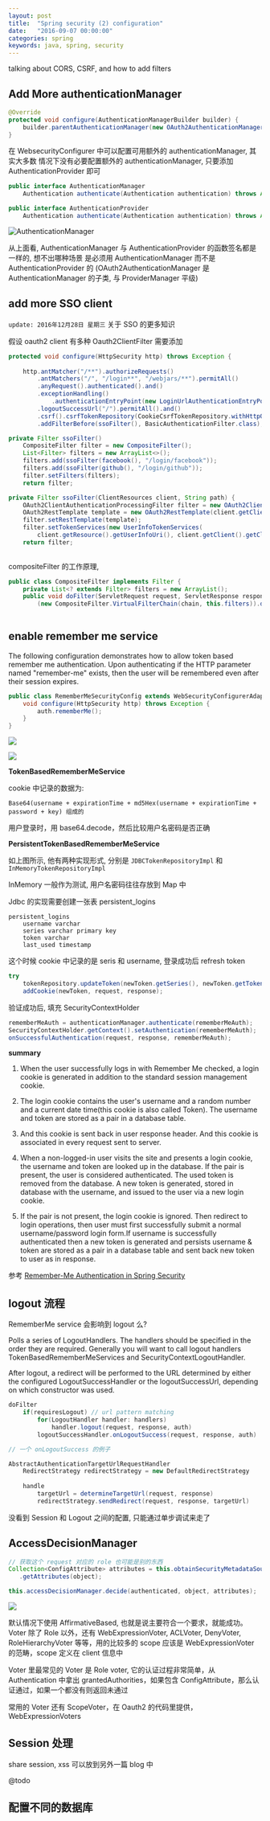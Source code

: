 ```yaml
---
layout: post
title:  "Spring security (2) configuration"
date:   "2016-09-07 00:00:00"
categories: spring
keywords: java, spring, security
---
```


talking about CORS, CSRF, and how to add filters

## Add More authenticationManager

```java
@Override
protected void configure(AuthenticationManagerBuilder builder) {
    builder.parentAuthenticationManager(new OAuth2AuthenticationManager());
}
```

在 WebsecurityConfigurer 中可以配置可用额外的 authenticationManager, 其实大多数
情况下没有必要配置额外的 authenticationManager, 只要添加 AuthenticationProvider 即可

```java
public interface AuthenticationManager
    Authentication authenticate(Authentication authentication) throws AuthenticationException;

public interface AuthenticationProvider
    Authentication authenticate(Authentication authentication) throws AuthenticationException;
```

![AuthenticationManager](/images/posts/spring/security/AuthenticationManager.png)

从上面看, AuthenticationManager 与 AuthenticationProvider 的函数签名都是一样的, 想不出哪种场景
是必须用 AuthenticationManager 而不是 AuthenticationProvider 的 (OAuth2AuthenticationManager 是
AuthenticationManager 的子类, 与 ProviderManager 平级)

## add more SSO client

`update: 2016年12月28日 星期三`
关于 SSO 的更多知识



假设 oauth2 client 有多种 Oauth2ClientFilter 需要添加

```java
protected void configure(HttpSecurity http) throws Exception {
		
    http.antMatcher("/**").authorizeRequests()
        .antMatchers("/", "/login**", "/webjars/**").permitAll()
        .anyRequest().authenticated().and()
		.exceptionHandling()
		    .authenticationEntryPoint(new LoginUrlAuthenticationEntryPoint("/")).and().logout()
		.logoutSuccessUrl("/").permitAll().and()
		.csrf().csrfTokenRepository(CookieCsrfTokenRepository.withHttpOnlyFalse()).and()
		.addFilterBefore(ssoFilter(), BasicAuthenticationFilter.class);

private Filter ssoFilter()
	CompositeFilter filter = new CompositeFilter();
	List<Filter> filters = new ArrayList<>();
	filters.add(ssoFilter(facebook(), "/login/facebook"));
	filters.add(ssoFilter(github(), "/login/github"));
	filter.setFilters(filters);
	return filter;

private Filter ssoFilter(ClientResources client, String path) {
	OAuth2ClientAuthenticationProcessingFilter filter = new OAuth2ClientAuthenticationProcessingFilter(path);
	OAuth2RestTemplate template = new OAuth2RestTemplate(client.getClient(), oauth2ClientContext);
	filter.setRestTemplate(template);
	filter.setTokenServices(new UserInfoTokenServices(
	    client.getResource().getUserInfoUri(), client.getClient().getClientId()));
	return filter;
	
```

compositeFilter 的工作原理, 

```java
public class CompositeFilter implements Filter {
    private List<? extends Filter> filters = new ArrayList();
    public void doFilter(ServletRequest request, ServletResponse response, FilterChain chain)
        (new CompositeFilter.VirtualFilterChain(chain, this.filters)).doFilter(request, response);
        
```

## enable remember me service

The following configuration demonstrates how to allow token based remember me authentication.
Upon authenticating if the HTTP parameter named "remember-me" exists, then the user will be remembered
even after their session expires.

```java
public class RememberMeSecurityConfig extends WebSecurityConfigurerAdapter {
    void configure(HttpSecurity http) throws Exception {
        auth.rememberMe();    
    }
}
```

![](/images/posts/spring/security/remember_me_flow.png)

![](/images/posts/spring/security/remember_me_arch.png)

**TokenBasedRememberMeService**

cookie 中记录的数据为:

```
Base64(username + expirationTime + md5Hex(username + expirationTime + password + key) 组成的
```

用户登录时，用 base64.decode，然后比较用户名密码是否正确

**PersistentTokenBasedRememberMeService**

如上图所示, 他有两种实现形式, 分别是 `JDBCTokenRepositoryImpl` 和 `InMemoryTokenRepositoryImpl`

InMemory 一般作为测试, 用户名密码往往存放到 Map 中

Jdbc 的实现需要创建一张表 persistent_logins

```
persistent_logins
    username varchar
    series varchar primary key
    token varchar
    last_used timestamp
```

这个时候 cookie 中记录的是 seris 和 username, 登录成功后 refresh token

```java
try
    tokenRepository.updateToken(newToken.getSeries(), newToken.getTokenValue(),newToken.getDate());
    addCookie(newToken, request, response);
```

验证成功后, 填充 SecurityContextHolder

```java
rememberMeAuth = authenticationManager.authenticate(rememberMeAuth);
SecurityContextHolder.getContext().setAuthentication(rememberMeAuth);
onSuccessfulAuthentication(request, response, rememberMeAuth);
```

**summary**

1) When the user successfully logs in with Remember Me checked, a login cookie is generated in addition to the standard session management cookie.

2) The login cookie contains the user's username and a random number and a current date time(this cookie is also called Token). The username and token are stored as a pair in a database table.

3) And this cookie is sent back in user response header. And this cookie is associated in every request sent to server.

4) When a non-logged-in user visits the site and presents a login cookie, the username and token are looked up in the database.
If the pair is present, the user is considered authenticated. The used token is removed from the database. A new token is generated, stored in database with the username, and issued to the user via a new login cookie.

5) If the pair is not present, the login cookie is ignored. Then redirect to login operations, then user must first successfully submit a normal username/password login form.If username is successfully authenticated then a new token is generated and persists username & token are stored as a pair in a database table and sent back new token to user as in response.

参考
[Remember-Me Authentication in Spring Security](http://sunilkumarpblog.blogspot.com/2016/01/remember-me-authentication-in-spring.html)

## logout 流程

RememberMe service 会影响到 logout 么?

Polls a series of LogoutHandlers. The handlers should be specified in the order they are required. Generally you will
want to call logout handlers TokenBasedRememberMeServices and SecurityContextLogoutHandler.

After logout, a redirect will be performed to the URL determined by either the configured LogoutSuccessHandler or
the logoutSuccessUrl, depending on which constructor was used.

```java
doFilter
    if(requiresLogout) // url pattern matching
        for(LogoutHandler handler: handlers)
            handler.logout(request, response, auth)
        logoutSuccessHandler.onLogoutSuccess(request, response, auth)

// 一个 onLogoutSuccess 的例子

AbstractAuthenticationTargetUrlRequestHandler
    RedirectStrategy redirectStrategy = new DefaultRedirectStrategy
    
    handle
        targetUrl = determineTargetUrl(request, response)
        redirectStrategy.sendRedirect(request, response, targetUrl)
```

没看到 Session 和 Logout 之间的配置, 只能通过单步调试来走了


## AccessDecisionManager

```java
// 获取这个 request 对应的 role 也可能是别的东西
Collection<ConfigAttribute> attributes = this.obtainSecurityMetadataSource()
   .getAttributes(object);

this.accessDecisionManager.decide(authenticated, object, attributes);
```

![](/images/posts/spring/security/Interceptor.png)

默认情况下使用 AffirmativeBased, 也就是说主要符合一个要求，就能成功。Voter 除了 Role 以外，还有
WebExpressionVoter, ACLVoter, DenyVoter, RoleHierarchyVoter 等等，用的比较多的 scope 应该是 WebExpressionVoter 的范畴，scope 定义在 client 信息中

Voter 里最常见的 Voter 是 Role voter, 它的认证过程非常简单，从 Authentication 中拿出 grantedAuthorities，如果包含 ConfigAttribute，那么认证通过，如果一个都没有则返回未通过

常用的 Voter 还有 ScopeVoter，在 Oauth2 的代码里提供，WebExpressionVoters

## Session 处理

share session, xss 可以放到另外一篇 blog 中

@todo

## 配置不同的数据库




